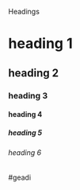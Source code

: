 Headings
# heading 1
## heading 2
### heading 3
#### heading 4
##### heading 5
###### heading 6

#geadi

